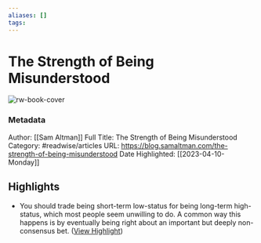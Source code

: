 ```yaml
---
aliases: []
tags:
---
```

# The Strength of Being Misunderstood

![rw-book-cover](https://phthemes.s3.amazonaws.com/189/ocI2l2NFgWKLlp1H/images/favicon.ico?v=1496356566)
### Metadata
Author: [[Sam Altman]]
Full Title: The Strength of Being Misunderstood
Category: #readwise/articles
URL: https://blog.samaltman.com/the-strength-of-being-misunderstood
Date Highlighted: [[2023-04-10-Monday]]

## Highlights
- You should trade being short-term low-status for being long-term high-status, which most people seem unwilling to do. A common way this happens is by eventually being right about an important but deeply non-consensus bet. ([View Highlight](https://read.readwise.io/read/01gxpc11ed1vq5yyg5c3y57na6))
